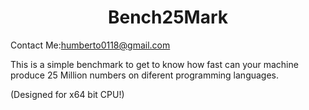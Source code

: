 <h1 style="text-align:center;">Bench25Mark</h1>

Contact Me:humberto0118@gmail.com




This is a simple benchmark to get to know how fast can your machine produce 25 Million numbers on diferent programming languages. 

(Designed for x64 bit CPU!)


